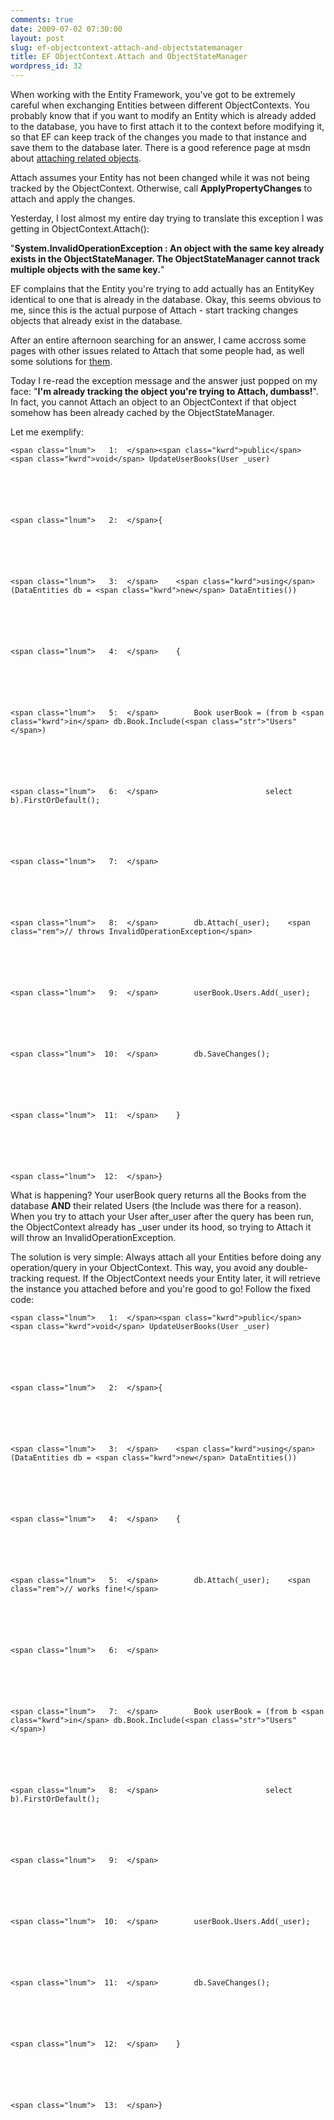 ```yaml
---
comments: true
date: 2009-07-02 07:30:00
layout: post
slug: ef-objectcontext-attach-and-objectstatemanager
title: EF ObjectContext.Attach and ObjectStateManager
wordpress_id: 32
---
```



When working with the Entity Framework, you've got to be extremely careful when exchanging Entities between different ObjectContexts. You probably know that if you want to modify an Entity which is already added to the database, you have to first attach it to the context before modifying it, so that EF can keep track of the changes you made to that instance and save them to the database later. There is a good reference page at msdn about [attaching related objects](http://msdn.microsoft.com/en-us/library/bb896271.aspx).






Attach assumes your Entity has not been changed while it was not being tracked by the ObjectContext. Otherwise, call **ApplyPropertyChanges** to attach and apply the changes.






Yesterday, I lost almost my entire day trying to translate this exception I was getting in ObjectContext.Attach():






"**System.InvalidOperationException : An object with the same key already exists in the ObjectStateManager. The ObjectStateManager cannot track multiple objects with the same key.**"






EF complains that the Entity you're trying to add actually has an EntityKey identical to one that is already in the database. Okay, this seems obvious to me, since this is the actual purpose of Attach - start tracking changes objects that already exist in the database.






After an entire afternoon searching for an answer, I came accross some pages with other issues related to Attach that some people had, as well some solutions for [them](http://www.codeproject.com/KB/architecture/attachobjectgraph.aspx).






Today I re-read the exception message and the answer just popped on my face: "**I'm already tracking the object you're trying to Attach, dumbass!**". In fact, you cannot Attach an object to an ObjectContext if that object somehow has been already cached by the ObjectStateManager.






Let me exemplify:







    
    
    <span class="lnum">   1:  </span><span class="kwrd">public</span> <span class="kwrd">void</span> UpdateUserBooks(User _user)
    



    
    
    <span class="lnum">   2:  </span>{
    



    
    
    <span class="lnum">   3:  </span>    <span class="kwrd">using</span> (DataEntities db = <span class="kwrd">new</span> DataEntities())
    



    
    
    <span class="lnum">   4:  </span>    {
    



    
    
    <span class="lnum">   5:  </span>        Book userBook = (from b <span class="kwrd">in</span> db.Book.Include(<span class="str">"Users"</span>)
    



    
    
    <span class="lnum">   6:  </span>                        select b).FirstOrDefault();
    



    
    
    <span class="lnum">   7:  </span>
    



    
    
    <span class="lnum">   8:  </span>        db.Attach(_user);    <span class="rem">// throws InvalidOperationException</span>
    



    
    
    <span class="lnum">   9:  </span>        userBook.Users.Add(_user);
    



    
    
    <span class="lnum">  10:  </span>        db.SaveChanges();
    



    
    
    <span class="lnum">  11:  </span>    }
    



    
    
    <span class="lnum">  12:  </span>}
    















What is happening? Your userBook query returns all the Books from the database **AND** their related Users (the Include was there for a reason). When you try to attach your User after_user after the query has been run, the ObjectContext already has _user under its hood, so trying to Attach it will throw an InvalidOperationException.  

The solution is very simple: Always attach all your Entities before doing any operation/query in your ObjectContext. This way, you avoid any double-tracking request. If the ObjectContext needs your Entity later, it will retrieve the instance you attached before and you're good to go! Follow the fixed code:














    
    
    <span class="lnum">   1:  </span><span class="kwrd">public</span> <span class="kwrd">void</span> UpdateUserBooks(User _user)
    



    
    
    <span class="lnum">   2:  </span>{
    



    
    
    <span class="lnum">   3:  </span>    <span class="kwrd">using</span> (DataEntities db = <span class="kwrd">new</span> DataEntities())
    



    
    
    <span class="lnum">   4:  </span>    {
    



    
    
    <span class="lnum">   5:  </span>        db.Attach(_user);    <span class="rem">// works fine!</span>
    



    
    
    <span class="lnum">   6:  </span>
    



    
    
    <span class="lnum">   7:  </span>        Book userBook = (from b <span class="kwrd">in</span> db.Book.Include(<span class="str">"Users"</span>)
    



    
    
    <span class="lnum">   8:  </span>                        select b).FirstOrDefault();
    



    
    
    <span class="lnum">   9:  </span>
    



    
    
    <span class="lnum">  10:  </span>        userBook.Users.Add(_user);
    



    
    
    <span class="lnum">  11:  </span>        db.SaveChanges();
    



    
    
    <span class="lnum">  12:  </span>    }
    



    
    
    <span class="lnum">  13:  </span>}
    






